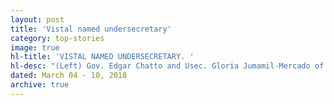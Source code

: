 ```yaml
---
layout: post
title: 'Vistal named undersecretary'
category: top-stories
image: true
hl-title: 'VISTAL NAMED UNDERSECRETARY. '
hl-desc: "(Left) Gov. Edgar Chatto and Usec. Gloria Jumamil-Mercado of the Office of Cabinet Secretary Leoncio Evasco, Jr. talk of the apppointment of  (right) PPDO Chief John Titus Vistal as an undersecretary. Jumamil announced during capitol’s monthly convocation program last Monday of Vistal’s appointment already signed by Pres. Rodrigo Duterte.  Like Mercado, Vistal is also an undersecretary to the CabSec but coordinating with 12 national agencies. However, a memorandum of agreement will yet be sealed between the Bohol government and Malacañang since Vistal will serve the national government as a “borrowed” officer from a local government unit.  This principle is termed in civil service as secondment.  The young capitol planning and development officer is known for his competence and dedication. Photo also shows Liza Quirog, the governor’s chief-of-staff. (EDCom)"
dated: March 04 - 10, 2018
archive: true
---
```


